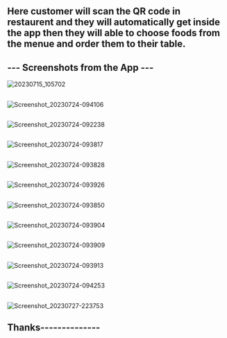 ## Here customer will scan the QR code in restaurent and they will automatically get inside the app then they will able to choose foods from the menue and order them to their table.


## --- Screenshots from the App ---

![20230715_105702](https://github.com/kamruzzaman526/Flutter_app_project/assets/79442039/13c7f0fd-25fa-427a-8365-b64bc4553c8e)



## 


![Screenshot_20230724-094106](https://github.com/kamruzzaman526/Flutter_app_project/assets/79442039/d4b0cf11-9bca-466a-86d8-d0a50a2cca2d)


##


![Screenshot_20230724-092238](https://github.com/kamruzzaman526/Flutter_app_project/assets/79442039/0254d7a6-b90c-449d-9ab0-3ae1bc7fff1f)
##


![Screenshot_20230724-093817](https://github.com/kamruzzaman526/Flutter_app_project/assets/79442039/d98c3b5f-0533-4ce2-8605-628af92bf5de)


##


![Screenshot_20230724-093828](https://github.com/kamruzzaman526/Flutter_app_project/assets/79442039/f9b7234b-5257-4ff5-a298-28849a65b861)

##


![Screenshot_20230724-093926](https://github.com/kamruzzaman526/Flutter_app_project/assets/79442039/5ab261c6-8938-41f1-af3c-3db7d1b2e62a)


##


![Screenshot_20230724-093850](https://github.com/kamruzzaman526/Flutter_app_project/assets/79442039/470c9ac3-2668-467d-9fe3-656f4d0de98a)


##


![Screenshot_20230724-093904](https://github.com/kamruzzaman526/Flutter_app_project/assets/79442039/a4461c99-252f-42e6-bc66-b89d45791709)


##


![Screenshot_20230724-093909](https://github.com/kamruzzaman526/Flutter_app_project/assets/79442039/f3fdaa95-645e-4bd5-be87-b519ac97cc58)
##


![Screenshot_20230724-093913](https://github.com/kamruzzaman526/Flutter_app_project/assets/79442039/04ec8ddd-429b-4bad-8729-fa7e4526baeb)


##


![Screenshot_20230724-094253](https://github.com/kamruzzaman526/Flutter_app_project/assets/79442039/4be5faad-7d49-434f-922c-13c1c787d845)
##


![Screenshot_20230727-223753](https://github.com/kamruzzaman526/Flutter_app_project/assets/79442039/1ed4f0ec-1f0e-493b-bf57-6c052eef31a0)


##


## Thanks--------------


